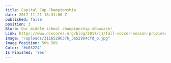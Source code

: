 ```yaml
---
title: Capital Cup Championship
date: 2017-11-21 18:31:00 Z
published: false
position: 3
Blurb: Our middle school championship showcase!
Link: https://www.dcscores.org/blog/2017/11/fall-soccer-season-provides-hundreds-of-games-practices-and-exercise
Image: "/uploads/31165296376_3e529b4cfd_o.jpg"
Image Position: 50% 50%
Color: "#b03224"
Is Finished: 'Yes'
---
```


